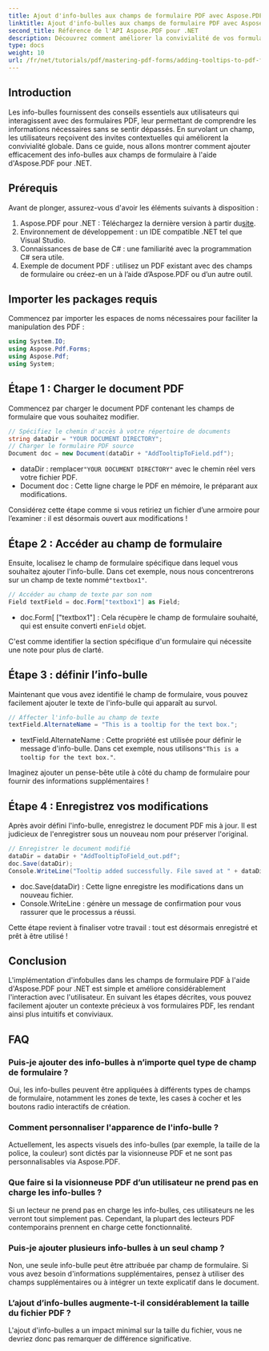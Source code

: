 ```yaml
---
title: Ajout d'info-bulles aux champs de formulaire PDF avec Aspose.PDF pour .NET
linktitle: Ajout d'info-bulles aux champs de formulaire PDF avec Aspose.PDF pour .NET
second_title: Référence de l'API Aspose.PDF pour .NET
description: Découvrez comment améliorer la convivialité de vos formulaires PDF en ajoutant des info-bulles informatives aux champs de formulaire à l'aide d'Aspose.PDF pour .NET. Ce guide étape par étape vous guide tout au long du processus.
type: docs
weight: 10
url: /fr/net/tutorials/pdf/mastering-pdf-forms/adding-tooltips-to-pdf-form-fields/
---
```

## Introduction

Les info-bulles fournissent des conseils essentiels aux utilisateurs qui interagissent avec des formulaires PDF, leur permettant de comprendre les informations nécessaires sans se sentir dépassés. En survolant un champ, les utilisateurs reçoivent des invites contextuelles qui améliorent la convivialité globale. Dans ce guide, nous allons montrer comment ajouter efficacement des info-bulles aux champs de formulaire à l'aide d'Aspose.PDF pour .NET.

## Prérequis

Avant de plonger, assurez-vous d'avoir les éléments suivants à disposition :

1.  Aspose.PDF pour .NET : Téléchargez la dernière version à partir du[site](https://releases.aspose.com/pdf/net/).
2. Environnement de développement : un IDE compatible .NET tel que Visual Studio.
3. Connaissances de base de C# : une familiarité avec la programmation C# sera utile.
4. Exemple de document PDF : utilisez un PDF existant avec des champs de formulaire ou créez-en un à l’aide d’Aspose.PDF ou d’un autre outil.

## Importer les packages requis

Commencez par importer les espaces de noms nécessaires pour faciliter la manipulation des PDF :

```csharp
using System.IO;
using Aspose.Pdf.Forms;
using Aspose.Pdf;
using System;
```

## Étape 1 : Charger le document PDF

Commencez par charger le document PDF contenant les champs de formulaire que vous souhaitez modifier.

```csharp
// Spécifiez le chemin d'accès à votre répertoire de documents
string dataDir = "YOUR DOCUMENT DIRECTORY";
// Charger le formulaire PDF source
Document doc = new Document(dataDir + "AddTooltipToField.pdf");
```

-  dataDir : remplacer`"YOUR DOCUMENT DIRECTORY"` avec le chemin réel vers votre fichier PDF.
- Document doc : Cette ligne charge le PDF en mémoire, le préparant aux modifications.

Considérez cette étape comme si vous retiriez un fichier d’une armoire pour l’examiner : il est désormais ouvert aux modifications !

## Étape 2 : Accéder au champ de formulaire

 Ensuite, localisez le champ de formulaire spécifique dans lequel vous souhaitez ajouter l'info-bulle. Dans cet exemple, nous nous concentrerons sur un champ de texte nommé`"textbox1"`.

```csharp
// Accéder au champ de texte par son nom
Field textField = doc.Form["textbox1"] as Field;
```

- doc.Form[ ["textbox1"] : Cela récupère le champ de formulaire souhaité, qui est ensuite converti en`Field` objet. 

C'est comme identifier la section spécifique d'un formulaire qui nécessite une note pour plus de clarté.

## Étape 3 : définir l’info-bulle

Maintenant que vous avez identifié le champ de formulaire, vous pouvez facilement ajouter le texte de l'info-bulle qui apparaît au survol.

```csharp
// Affecter l'info-bulle au champ de texte
textField.AlternateName = "This is a tooltip for the text box.";
```

-  textField.AlternateName : Cette propriété est utilisée pour définir le message d'info-bulle. Dans cet exemple, nous utilisons`"This is a tooltip for the text box."`.

Imaginez ajouter un pense-bête utile à côté du champ de formulaire pour fournir des informations supplémentaires !

## Étape 4 : Enregistrez vos modifications

Après avoir défini l'info-bulle, enregistrez le document PDF mis à jour. Il est judicieux de l'enregistrer sous un nouveau nom pour préserver l'original.

```csharp
// Enregistrer le document modifié
dataDir = dataDir + "AddTooltipToField_out.pdf";
doc.Save(dataDir);
Console.WriteLine("Tooltip added successfully. File saved at " + dataDir);
```

- doc.Save(dataDir) : Cette ligne enregistre les modifications dans un nouveau fichier.
- Console.WriteLine : génère un message de confirmation pour vous rassurer que le processus a réussi.

Cette étape revient à finaliser votre travail : tout est désormais enregistré et prêt à être utilisé !

## Conclusion

L'implémentation d'infobulles dans les champs de formulaire PDF à l'aide d'Aspose.PDF pour .NET est simple et améliore considérablement l'interaction avec l'utilisateur. En suivant les étapes décrites, vous pouvez facilement ajouter un contexte précieux à vos formulaires PDF, les rendant ainsi plus intuitifs et conviviaux.

## FAQ

### Puis-je ajouter des info-bulles à n’importe quel type de champ de formulaire ?
Oui, les info-bulles peuvent être appliquées à différents types de champs de formulaire, notamment les zones de texte, les cases à cocher et les boutons radio interactifs de création.

### Comment personnaliser l'apparence de l'info-bulle ?
Actuellement, les aspects visuels des info-bulles (par exemple, la taille de la police, la couleur) sont dictés par la visionneuse PDF et ne sont pas personnalisables via Aspose.PDF.

### Que faire si la visionneuse PDF d’un utilisateur ne prend pas en charge les info-bulles ?
Si un lecteur ne prend pas en charge les info-bulles, ces utilisateurs ne les verront tout simplement pas. Cependant, la plupart des lecteurs PDF contemporains prennent en charge cette fonctionnalité.

### Puis-je ajouter plusieurs info-bulles à un seul champ ?
Non, une seule info-bulle peut être attribuée par champ de formulaire. Si vous avez besoin d'informations supplémentaires, pensez à utiliser des champs supplémentaires ou à intégrer un texte explicatif dans le document.

### L’ajout d’info-bulles augmente-t-il considérablement la taille du fichier PDF ?
L'ajout d'info-bulles a un impact minimal sur la taille du fichier, vous ne devriez donc pas remarquer de différence significative.